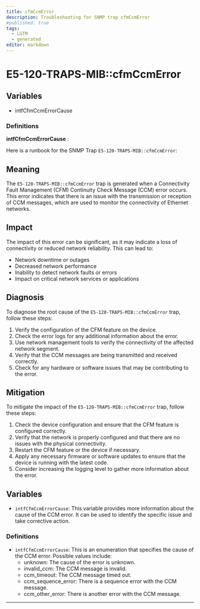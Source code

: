 ```yaml
---
title: cfmCcmError
description: Troubleshooting for SNMP trap cfmCcmError
#published: true
tags:
  - LGTM
  - generated
editor: markdown
---
```


# E5-120-TRAPS-MIB::cfmCcmError 

 


## Variables


  - intfCfmCcmErrorCause 

### Definitions 


**intfCfmCcmErrorCause** 
:  


Here is a runbook for the SNMP Trap `E5-120-TRAPS-MIB::cfmCcmError`:

## Meaning

The `E5-120-TRAPS-MIB::cfmCcmError` trap is generated when a Connectivity Fault Management (CFM) Continuity Check Message (CCM) error occurs. This error indicates that there is an issue with the transmission or reception of CCM messages, which are used to monitor the connectivity of Ethernet networks.

## Impact

The impact of this error can be significant, as it may indicate a loss of connectivity or reduced network reliability. This can lead to:

* Network downtime or outages
* Decreased network performance
* Inability to detect network faults or errors
* Impact on critical network services or applications

## Diagnosis

To diagnose the root cause of the `E5-120-TRAPS-MIB::cfmCcmError` trap, follow these steps:

1. Verify the configuration of the CFM feature on the device.
2. Check the error logs for any additional information about the error.
3. Use network management tools to verify the connectivity of the affected network segment.
4. Verify that the CCM messages are being transmitted and received correctly.
5. Check for any hardware or software issues that may be contributing to the error.

## Mitigation

To mitigate the impact of the `E5-120-TRAPS-MIB::cfmCcmError` trap, follow these steps:

1. Check the device configuration and ensure that the CFM feature is configured correctly.
2. Verify that the network is properly configured and that there are no issues with the physical connectivity.
3. Restart the CFM feature or the device if necessary.
4. Apply any necessary firmware or software updates to ensure that the device is running with the latest code.
5. Consider increasing the logging level to gather more information about the error.

## Variables

* `intfCfmCcmErrorCause`: This variable provides more information about the cause of the CCM error. It can be used to identify the specific issue and take corrective action.

### Definitions

* `intfCfmCcmErrorCause`: This is an enumeration that specifies the cause of the CCM error. Possible values include:
	+ unknown: The cause of the error is unknown.
	+ invalid_ccm: The CCM message is invalid.
	+ ccm_timeout: The CCM message timed out.
	+ ccm_sequence_error: There is a sequence error with the CCM message.
	+ ccm_other_error: There is another error with the CCM message.
---




